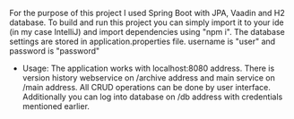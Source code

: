 For the purpose of this project I used Spring Boot with JPA, Vaadin and H2 database.
To build and run this project you can simply import it to your ide (in my case IntelliJ) and import dependencies using "npm i".
The database settings are stored in application.properties file.
username is "user" and password is "password"

- Usage:
The application works with localhost:8080 address.
There is version history webservice on /archive address and main service on /main address.
All CRUD operations can be done by user interface.
Additionally you can log into database on /db address with credentials mentioned earlier.
